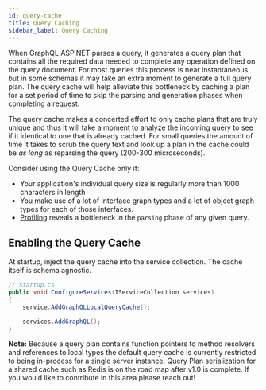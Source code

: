 ```yaml
---
id: query-cache
title: Query Caching
sidebar_label: Query Caching
---
```


When GraphQL ASP.NET parses a query, it generates a query plan that contains all the required data needed to complete any operation defined on the query document. For most queries this process is near instantaneous but in some schemas it may take an extra moment to generate a full query plan. The query cache will help alleviate this bottleneck by caching a plan for a set period of time to skip the parsing and generation phases when completing a request.

The query cache makes a concerted effort to only cache plans that are truly unique and thus it will take a moment to analyze the incoming query to see if it identical to one that is already cached. For small queries the amount of time it takes to scrub the query text and look up a plan in the cache could be _as long_ as reparsing the query (200-300 microseconds).

Consider using the Query Cache only if:

-   Your application's individual query size is regularly more than 1000 characters in length
-   You make use of a lot of interface graph types and a lot of object graph types for each of those interfaces.
-   [Profiling](../execution/metrics) reveals a bottleneck in the `parsing` phase of any given query.

## Enabling the Query Cache

At startup, inject the query cache into the service collection. The cache itself is schema agnostic.

```csharp
// Startup.cs
public void ConfigureServices(IServiceCollection services)
{
    service.AddGraphQLLocalQueryCache();

    services.AddGraphQL();
}
```

**Note:** Because a query plan contains function pointers to method resolvers and references to local types the default query cache is currently restricted to being in-process for a single server instance. Query Plan serialization for a shared cache such as Redis is on the road map after v1.0 is complete. If you would like to contribute in this area please reach out!
